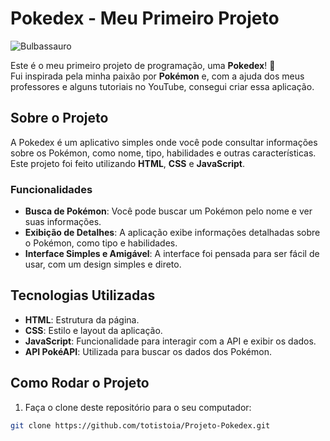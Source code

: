 # Pokedex - Meu Primeiro Projeto

![Bulbassauro](https://media.giphy.com/media/l2JJyi3Jz9jDJfJ2A/giphy.gif)

Este é o meu primeiro projeto de programação, uma **Pokedex**! 🚀  
Fui inspirada pela minha paixão por **Pokémon** e, com a ajuda dos meus professores e alguns tutoriais no YouTube, consegui criar essa aplicação.

## Sobre o Projeto

A Pokedex é um aplicativo simples onde você pode consultar informações sobre os Pokémon, como nome, tipo, habilidades e outras características. Este projeto foi feito utilizando **HTML**, **CSS** e **JavaScript**.

### Funcionalidades
- **Busca de Pokémon**: Você pode buscar um Pokémon pelo nome e ver suas informações.
- **Exibição de Detalhes**: A aplicação exibe informações detalhadas sobre o Pokémon, como tipo e habilidades.
- **Interface Simples e Amigável**: A interface foi pensada para ser fácil de usar, com um design simples e direto.

## Tecnologias Utilizadas

- **HTML**: Estrutura da página.
- **CSS**: Estilo e layout da aplicação.
- **JavaScript**: Funcionalidade para interagir com a API e exibir os dados.
- **API PokéAPI**: Utilizada para buscar os dados dos Pokémon.

## Como Rodar o Projeto

1. Faça o clone deste repositório para o seu computador:

```bash
git clone https://github.com/totistoia/Projeto-Pokedex.git
